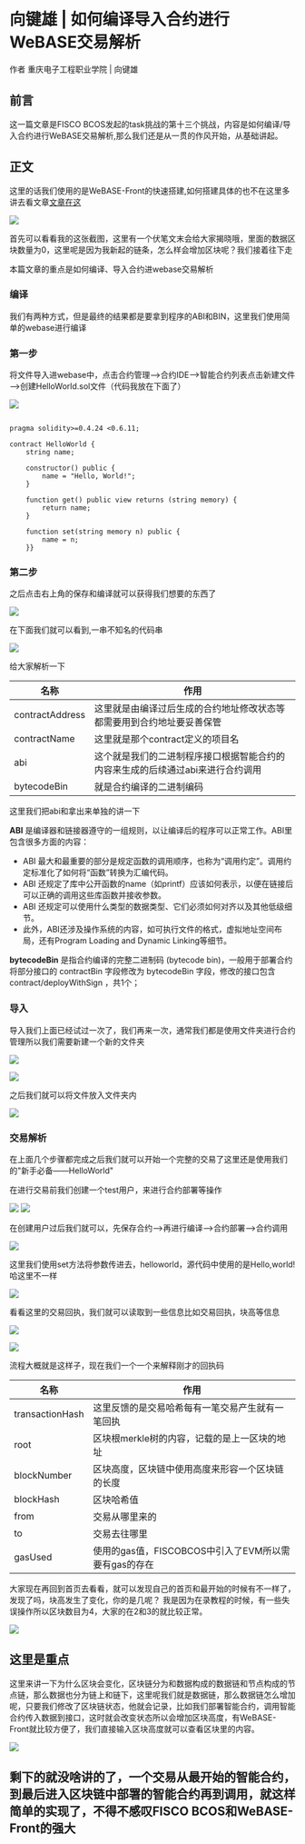 # 向键雄 | 如何编译导入合约进行WeBASE交易解析
作者 重庆电子工程职业学院 | 向键雄

## 前言
这一篇文章是FISCO BCOS发起的task挑战的第十三个挑战，内容是如何编译/导入合约进行WeBASE交易解析,那么我们还是从一贯的作风开始，从基础讲起。

## 正文

这里的话我们使用的是WeBASE-Front的快速搭建,如何搭建具体的也不在这里多讲去看文章[文章在这](https://blog.csdn.net/qq_57309855/article/details/126453496?spm=1001.2014.3001.5501)

![](img/图片1.png)

首先可以看看我的这张截图，这里有一个伏笔文末会给大家揭晓哦，里面的数据区块数量为0，这里呢是因为我新起的链条，怎么样会增加区块呢？我们接着往下走

本篇文章的重点是如何编译、导入合约进webase交易解析

### 编译
我们有两种方式，但是最终的结果都是要拿到程序的ABI和BIN，这里我们使用简单的webase进行编译

### 第一步
将文件导入进webase中，点击合约管理——>合约IDE——>智能合约列表点击新建文件——>创建HelloWorld.sol文件（代码我放在下面了）

![](img/图片2.png)


```

pragma solidity>=0.4.24 <0.6.11;

contract HelloWorld {
    string name;

    constructor() public {
        name = "Hello, World!";
    }

    function get() public view returns (string memory) {
        return name;
    }

    function set(string memory n) public {
        name = n;
    }}

```


### 第二步
之后点击右上角的保存和编译就可以获得我们想要的东西了

![](img/图片3.png)

在下面我们就可以看到,一串不知名的代码串

![](img/图片4.png)

给大家解析一下

| 名称     | 作用 |
| ----------- | ----------- |
| contractAddress     | 这里就是由编译过后生成的合约地址修改状态等都需要用到合约地址要妥善保管     |
| contractName   | 这里就是那个contract定义的项目名|
|abi |这个就是我们的二进制程序接口根据智能合约的内容来生成的后续通过abi来进行合约调用|
|bytecodeBin |就是合约编译的二进制编码|

这里我们把abi和拿出来单独的讲一下

**ABI** 是编译器和链接器遵守的一组规则，以让编译后的程序可以正常工作。ABI里包含很多方面的内容：

- ABI 最大和最重要的部分是规定函数的调用顺序，也称为“调用约定”。调用约定标准化了如何将“函数”转换为汇编代码。
- ABI 还规定了库中公开函数的name（如printf）应该如何表示，以便在链接后可以正确的调用这些库函数并接收参数。
- ABI 还规定可以使用什么类型的数据类型、它们必须如何对齐以及其他低级细节。
- 此外，ABI还涉及操作系统的内容，如可执行文件的格式，虚拟地址空间布局，还有Program Loading and Dynamic Linking等细节。

**bytecodeBin** 是指合约编译的完整二进制码 (bytecode bin)，一般用于部署合约 将部分接口的 contractBin 字段修改为 bytecodeBin 字段，修改的接口包含 contract/deployWithSign ，共1个；


### 导入
导入我们上面已经试过一次了，我们再来一次，通常我们都是使用文件夹进行合约管理所以我们需要新建一个新的文件夹

![](./img/图片5.png)

![](./img/图片6.png)

之后我们就可以将文件放入文件夹内

![](./img/图片7.png)

### 交易解析

在上面几个步骤都完成之后我们就可以开始一个完整的交易了这里还是使用我们的"新手必备——HelloWorld" <br>

在进行交易前我们创建一个test用户，来进行合约部署等操作

![](./img/图片8.png)
![](./img/图片9.png)

在创建用户过后我们就可以，先保存合约——>再进行编译——>合约部署——>合约调用

![](./img/图片10.png)

这里我们使用set方法将参数传进去，helloworld，源代码中使用的是Hello,world!哈这里不一样

![](./img/图片11.png)

看看这里的交易回执，我们就可以读取到一些信息比如交易回执，块高等信息

![](img/图片12.png)

![](img/图片13.png)

流程大概就是这样子，现在我们一个一个来解释刚才的回执码

| 名称|作用|
| -------------------|------------------|
|transactionHash|这里反馈的是交易哈希每有一笔交易产生就有一笔回执|
|root|区块根merkle树的内容，记载的是上一区块的地址|
|blockNumber|区块高度，区块链中使用高度来形容一个区块链的长度|
|blockHash|区块哈希值|
|from|交易从哪里来的|
|to|交易去往哪里|
|gasUsed|使用的gas值，FISCOBCOS中引入了EVM所以需要有gas的存在|

大家现在再回到首页去看看，就可以发现自己的首页和最开始的时候有不一样了，发现了吗，块高发生了变化，你的是几呢？
我是因为在录教程的时候，有一些失误操作所以区块数目为4，大家的在2和3的就比较正常。

![](img/图片14.png)

## 这里是重点

这里来讲一下为什么区块会变化，区块链分为和数据构成的数据链和节点构成的节点链，那么数据也分为链上和链下，这里呢我们就是数据链，那么数据链怎么增加呢，只要我们修改了区块链状态，他就会记录，比如我们部署智能合约，调用智能合约传入数据到接口，这时就会改变状态所以会增加区块高度，有WeBASE-Front就比较方便了，我们直接输入区块高度就可以查看区块里的内容。

![](img/图片15.png)

## 剩下的就没啥讲的了，一个交易从最开始的智能合约，到最后进入区块链中部署的智能合约再到调用，就这样简单的实现了，不得不感叹FISCO BCOS和WeBASE-Front的强大

